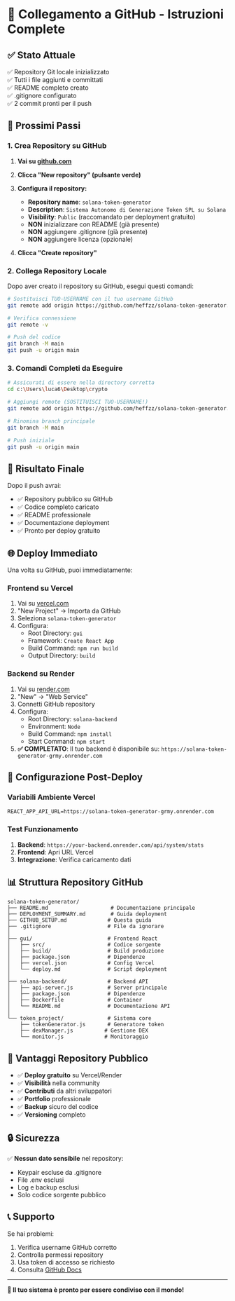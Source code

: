# 🔗 Collegamento a GitHub - Istruzioni Complete

## ✅ Stato Attuale

✅ Repository Git locale inizializzato  
✅ Tutti i file aggiunti e committati  
✅ README completo creato  
✅ .gitignore configurato  
✅ 2 commit pronti per il push  

## 🚀 Prossimi Passi

### 1. Crea Repository su GitHub

1. **Vai su [github.com](https://github.com)**
2. **Clicca "New repository" (pulsante verde)**
3. **Configura il repository:**
   - **Repository name**: `solana-token-generator`
   - **Description**: `Sistema Autonomo di Generazione Token SPL su Solana`
   - **Visibility**: `Public` (raccomandato per deployment gratuito)
   - **NON** inizializzare con README (già presente)
   - **NON** aggiungere .gitignore (già presente)
   - **NON** aggiungere licenza (opzionale)

4. **Clicca "Create repository"**

### 2. Collega Repository Locale

Dopo aver creato il repository su GitHub, esegui questi comandi:

```bash
# Sostituisci TUO-USERNAME con il tuo username GitHub
git remote add origin https://github.com/heffzz/solana-token-generator.git

# Verifica connessione
git remote -v

# Push del codice
git branch -M main
git push -u origin main
```

### 3. Comandi Completi da Eseguire

```bash
# Assicurati di essere nella directory corretta
cd c:\Users\luca6\Desktop\crypto

# Aggiungi remote (SOSTITUISCI TUO-USERNAME!)
git remote add origin https://github.com/heffzz/solana-token-generator.git

# Rinomina branch principale
git branch -M main

# Push iniziale
git push -u origin main
```

## 🎯 Risultato Finale

Dopo il push avrai:
- ✅ Repository pubblico su GitHub
- ✅ Codice completo caricato
- ✅ README professionale
- ✅ Documentazione deployment
- ✅ Pronto per deploy gratuito

## 🌐 Deploy Immediato

Una volta su GitHub, puoi immediatamente:

### Frontend su Vercel
1. Vai su [vercel.com](https://vercel.com)
2. "New Project" → Importa da GitHub
3. Seleziona `solana-token-generator`
4. Configura:
   - Root Directory: `gui`
   - Framework: `Create React App`
   - Build Command: `npm run build`
   - Output Directory: `build`

### Backend su Render
1. Vai su [render.com](https://render.com)
2. "New" → "Web Service"
3. Connetti GitHub repository
4. Configura:
   - Root Directory: `solana-backend`
   - Environment: `Node`
   - Build Command: `npm install`
   - Start Command: `npm start`
5. **✅ COMPLETATO**: Il tuo backend è disponibile su: `https://solana-token-generator-grmy.onrender.com`

## 🔧 Configurazione Post-Deploy

### Variabili Ambiente Vercel
```
REACT_APP_API_URL=https://solana-token-generator-grmy.onrender.com
```

### Test Funzionamento
1. **Backend**: `https://your-backend.onrender.com/api/system/stats`
2. **Frontend**: Apri URL Vercel
3. **Integrazione**: Verifica caricamento dati

## 📊 Struttura Repository GitHub

```
solana-token-generator/
├── README.md                    # Documentazione principale
├── DEPLOYMENT_SUMMARY.md        # Guida deployment
├── GITHUB_SETUP.md             # Questa guida
├── .gitignore                  # File da ignorare
│
├── gui/                        # Frontend React
│   ├── src/                    # Codice sorgente
│   ├── build/                  # Build produzione
│   ├── package.json            # Dipendenze
│   ├── vercel.json             # Config Vercel
│   └── deploy.md               # Script deployment
│
├── solana-backend/             # Backend API
│   ├── api-server.js           # Server principale
│   ├── package.json            # Dipendenze
│   ├── Dockerfile              # Container
│   └── README.md               # Documentazione API
│
└── token_project/              # Sistema core
    ├── tokenGenerator.js       # Generatore token
    ├── dexManager.js          # Gestione DEX
    └── monitor.js             # Monitoraggio
```

## 🎉 Vantaggi Repository Pubblico

- ✅ **Deploy gratuito** su Vercel/Render
- ✅ **Visibilità** nella community
- ✅ **Contributi** da altri sviluppatori
- ✅ **Portfolio** professionale
- ✅ **Backup** sicuro del codice
- ✅ **Versioning** completo

## 🔒 Sicurezza

✅ **Nessun dato sensibile** nel repository:  
- Keypair escluse da .gitignore
- File .env esclusi
- Log e backup esclusi
- Solo codice sorgente pubblico

## 📞 Supporto

Se hai problemi:
1. Verifica username GitHub corretto
2. Controlla permessi repository
3. Usa token di accesso se richiesto
4. Consulta [GitHub Docs](https://docs.github.com)

---

**🚀 Il tuo sistema è pronto per essere condiviso con il mondo!**